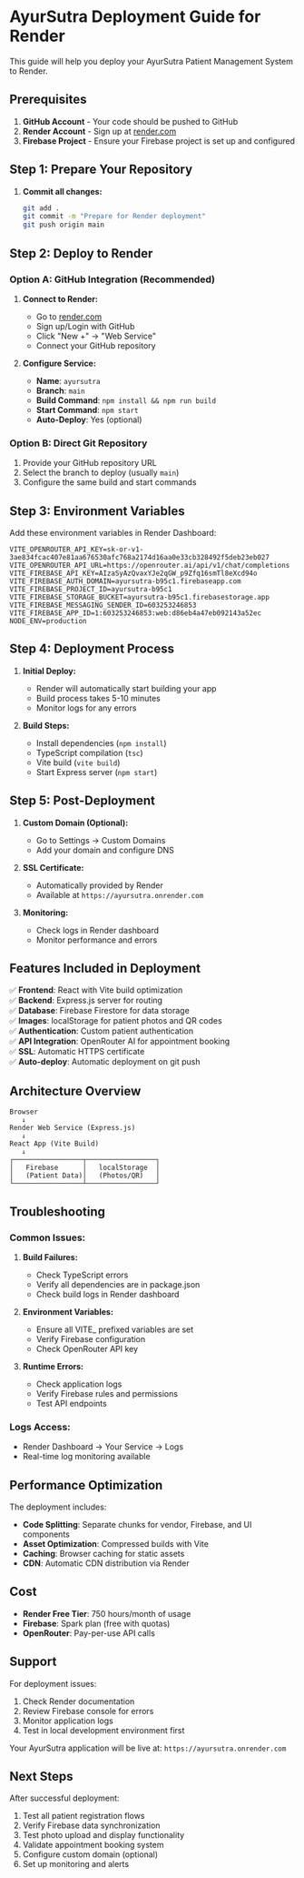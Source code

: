 # AyurSutra Deployment Guide for Render

This guide will help you deploy your AyurSutra Patient Management System to Render.

## Prerequisites

1. **GitHub Account** - Your code should be pushed to GitHub
2. **Render Account** - Sign up at [render.com](https://render.com)
3. **Firebase Project** - Ensure your Firebase project is set up and configured

## Step 1: Prepare Your Repository

1. **Commit all changes:**
   ```bash
   git add .
   git commit -m "Prepare for Render deployment"
   git push origin main
   ```

## Step 2: Deploy to Render

### Option A: GitHub Integration (Recommended)

1. **Connect to Render:**
   - Go to [render.com](https://render.com)
   - Sign up/Login with GitHub
   - Click "New +" → "Web Service"
   - Connect your GitHub repository

2. **Configure Service:**
   - **Name**: `ayursutra`
   - **Branch**: `main`
   - **Build Command**: `npm install && npm run build`
   - **Start Command**: `npm start`
   - **Auto-Deploy**: Yes (optional)

### Option B: Direct Git Repository

1. Provide your GitHub repository URL
2. Select the branch to deploy (usually `main`)
3. Configure the same build and start commands

## Step 3: Environment Variables

Add these environment variables in Render Dashboard:

```
VITE_OPENROUTER_API_KEY=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
VITE_OPENROUTER_API_URL=https://openrouter.ai/api/v1/chat/completions
VITE_FIREBASE_API_KEY=AIzaSyAzQvaxYJe2qGW_p9Zfq16smTl8eXcd94o
VITE_FIREBASE_AUTH_DOMAIN=ayursutra-b95c1.firebaseapp.com
VITE_FIREBASE_PROJECT_ID=ayursutra-b95c1
VITE_FIREBASE_STORAGE_BUCKET=ayursutra-b95c1.firebasestorage.app
VITE_FIREBASE_MESSAGING_SENDER_ID=603253246853
VITE_FIREBASE_APP_ID=1:603253246853:web:d86eb4a47eb092143a52ec
NODE_ENV=production
```

## Step 4: Deployment Process

1. **Initial Deploy:**
   - Render will automatically start building your app
   - Build process takes 5-10 minutes
   - Monitor logs for any errors

2. **Build Steps:**
   - Install dependencies (`npm install`)
   - TypeScript compilation (`tsc`)
   - Vite build (`vite build`)
   - Start Express server (`npm start`)

## Step 5: Post-Deployment

1. **Custom Domain (Optional):**
   - Go to Settings → Custom Domains
   - Add your domain and configure DNS

2. **SSL Certificate:**
   - Automatically provided by Render
   - Available at `https://ayursutra.onrender.com`

3. **Monitoring:**
   - Check logs in Render dashboard
   - Monitor performance and errors

## Features Included in Deployment

✅ **Frontend**: React with Vite build optimization  
✅ **Backend**: Express.js server for routing  
✅ **Database**: Firebase Firestore for data storage  
✅ **Images**: localStorage for patient photos and QR codes  
✅ **Authentication**: Custom patient authentication  
✅ **API Integration**: OpenRouter AI for appointment booking  
✅ **SSL**: Automatic HTTPS certificate  
✅ **Auto-deploy**: Automatic deployment on git push  

## Architecture Overview

```
Browser
   ↓
Render Web Service (Express.js)
   ↓
React App (Vite Build)
   ↓
┌─────────────────┬─────────────────┐
│   Firebase      │   localStorage  │
│   (Patient Data)│   (Photos/QR)   │
└─────────────────┴─────────────────┘
```

## Troubleshooting

### Common Issues:

1. **Build Failures:**
   - Check TypeScript errors
   - Verify all dependencies are in package.json
   - Check build logs in Render dashboard

2. **Environment Variables:**
   - Ensure all VITE_ prefixed variables are set
   - Verify Firebase configuration
   - Check OpenRouter API key

3. **Runtime Errors:**
   - Check application logs
   - Verify Firebase rules and permissions
   - Test API endpoints

### Logs Access:
- Render Dashboard → Your Service → Logs
- Real-time log monitoring available

## Performance Optimization

The deployment includes:
- **Code Splitting**: Separate chunks for vendor, Firebase, and UI components
- **Asset Optimization**: Compressed builds with Vite
- **Caching**: Browser caching for static assets
- **CDN**: Automatic CDN distribution via Render

## Cost

- **Render Free Tier**: 750 hours/month of usage
- **Firebase**: Spark plan (free with quotas)
- **OpenRouter**: Pay-per-use API calls

## Support

For deployment issues:
1. Check Render documentation
2. Review Firebase console for errors
3. Monitor application logs
4. Test in local development environment first

Your AyurSutra application will be live at: `https://ayursutra.onrender.com`

## Next Steps

After successful deployment:
1. Test all patient registration flows
2. Verify Firebase data synchronization
3. Test photo upload and display functionality
4. Validate appointment booking system
5. Configure custom domain (optional)
6. Set up monitoring and alerts